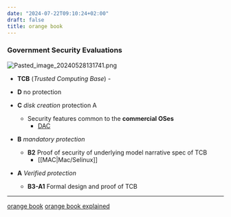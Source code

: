 ```yaml
---
date: "2024-07-22T09:10:24+02:00"
draft: false
title: orange book
---
```


### Government Security Evaluations

![Pasted_image_20240528131741.png](/Notes/Pasted_image_20240528131741.png)
- **TCB** (*Trusted Computing Base*) -

-   **D** no protection
-   **C** *disk creation* protection A
    -   Security features common to the **commercial OSes**
        -   [DAC](/Notes/posts/DAC)
-   **B** *mandatory protection*
    -   **B2** Proof of security of underlying model narrative spec of
        TCB
        -   \[\[MAC\|Mac/Selinux\]\]
-   **A** *Verified protection*
    -   **B3-A1** Formal design and proof of TCB

------------------------------------------------------------------------

[orange book](file:///home/aura/Downloads/orange_book.) [orange book
explained](https://www.youtube.com/watch?v:%200F0kC8AbqXc)
